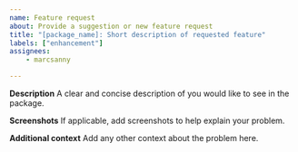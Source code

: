 ```yaml
---
name: Feature request
about: Provide a suggestion or new feature request
title: "[package_name]: Short description of requested feature"
labels: ["enhancement"]
assignees:
    - marcsanny

---
```


**Description**
A clear and concise description of you would like to see in the package.

**Screenshots**
If applicable, add screenshots to help explain your problem.

**Additional context**
Add any other context about the problem here.